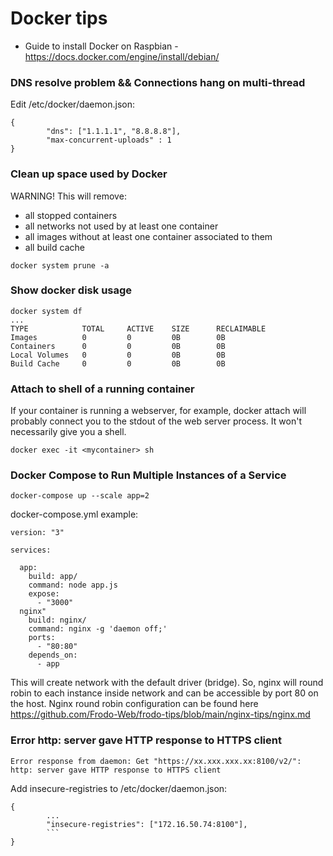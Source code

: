 # Docker tips
- Guide to install Docker on Raspbian - https://docs.docker.com/engine/install/debian/
### DNS resolve problem && Connections hang on multi-thread
Edit /etc/docker/daemon.json:
````
{
        "dns": ["1.1.1.1", "8.8.8.8"],
        "max-concurrent-uploads" : 1
}
````
### Clean up space used by Docker
WARNING! This will remove:                                                                                                          
- all stopped containers
- all networks not used by at least one container
- all images without at least one container associated to them
- all build cache
````
docker system prune -a
````
### Show docker disk usage
````
docker system df 
...
TYPE            TOTAL     ACTIVE    SIZE      RECLAIMABLE
Images          0         0         0B        0B
Containers      0         0         0B        0B
Local Volumes   0         0         0B        0B
Build Cache     0         0         0B        0B
````
### Attach to shell of a running container
If your container is running a webserver, for example, docker attach will probably connect you to the stdout of the web server process. It won't necessarily give you a shell.
````
docker exec -it <mycontainer> sh
````
### Docker Compose to Run Multiple Instances of a Service
```
docker-compose up --scale app=2
```
docker-compose.yml example:
````
version: "3"

services:

  app:
    build: app/
    command: node app.js
    expose:
      - "3000"
  nginx"
    build: nginx/
    command: nginx -g 'daemon off;'
    ports:
      - "80:80"
    depends_on:
      - app
````
This will create network with the default driver (bridge). So, nginx will round robin to each instance inside network and can be accessible by port 80 on the host. Nginx round robin configuration can be found here https://github.com/Frodo-Web/frodo-tips/blob/main/nginx-tips/nginx.md
### Error http: server gave HTTP response to HTTPS client
```
Error response from daemon: Get "https://xx.xxx.xxx.xx:8100/v2/": http: server gave HTTP response to HTTPS client
```
Add insecure-registries to /etc/docker/daemon.json:
```
{
        ...
        "insecure-registries": ["172.16.50.74:8100"],
        ```
}
```

